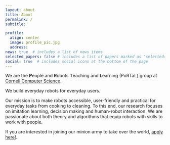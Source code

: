 ```yaml
---
layout: about
title: About
permalink: /
subtitle:

profile:
  align: center
  image: profile_pic.jpg
  address:
news: true  # includes a list of news items
selected_papers: false # includes a list of papers marked as "selected={true}"
social: true  # includes social icons at the bottom of the page
---
```


We are the **P**eople and **R**obots **T**eaching and **L**earning (PoRTaL) group at [Cornell Computer Science](https://www.cs.cornell.edu/). 

We build everyday robots for everyday users. 

Our mission is to make robots accessible, user-friendly and practical for everyday tasks from cooking to cleaning. 
To this end, our research focuses on imitation learning, decision making and human-robot interaction.
We are passionate about both theory and algorithms that equip robots with skills to work with people.
<!-- Our mission is to enable robots to work seamlessly alongside human partners in the wild. -->
<!-- We focus on settings where a robot continually interacts with humans and its environment on domains such as collaborative mobile manipulation. -->

If you are interested in joining our minion army to take over the world, [apply here!](https://docs.google.com/forms/d/e/1FAIpQLSdDJ01HWm-19vNXee8b7r5Qg4CUKi8p8LhofrDvl_gg7I86Fg/viewform?usp=sf_link). 